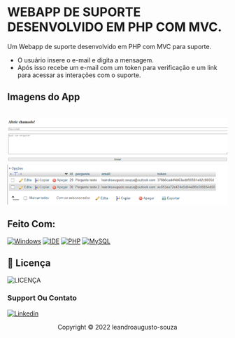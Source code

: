 # WEBAPP DE SUPORTE DESENVOLVIDO EM PHP COM MVC.

Um Webapp de suporte desenvolvido em PHP com MVC para suporte.

- O usuário insere o e-mail e digita a mensagem.
- Após isso recebe um e-mail com um token para verificação e um link para acessar as interações com o suporte.


## Imagens do App

</br>
<img src="assets/telaSuporte.png">
<img src="assets/modeloBancodeDados.png">





## Feito Com:
[![Windows](https://img.shields.io/badge/Windows-0078D6?style=for-the-badge&logo=windows&logoColor=white)](https://www.microsoft.com/pt-br/windows/get-windows-10)
[![IDE](https://img.shields.io/badge/Visual_studio_code-0078D4?style=for-the-badge&logo=visual%20studio%20code&logoColor=white)](https://code.visualstudio.com/)
[![PHP](https://img.shields.io/badge/PHP-777BB4?style=for-the-badge&logo=php&logoColor=white)](https://developer.mozilla.org/pt-BR/docs/Web/HTML)
[![MySQL](https://img.shields.io/badge/MySQL-00000F?style=for-the-badge&logo=mysql&logoColor=white)](https://developer.mozilla.org/pt-BR/docs/Web/CSS)



## 🔖 Licença
![LICENÇA](https://img.shields.io/github/license/leandroaugusto-souza/projetoFrontEnd?style=for-the-badge)



### Support Ou Contato

[![Linkedin](https://img.shields.io/badge/LinkedIn-0077B5?style=for-the-badge&logo=linkedin&logoColor=white)](https://www.linkedin.com/in/leandro-augusto-santos-de-souza/)

<p align="center">Copyright © 2022 leandroaugusto-souza</p>
